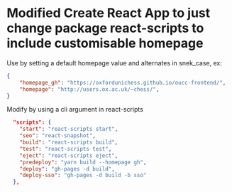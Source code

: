 # Modified Create React App to just change package react-scripts to include customisable homepage

Use by setting a default homepage value and alternates in snek_case, ex:

```json
{
	"homepage_gh": "https://oxfordunichess.github.io/oucc-frontend/",
  	"homepage": "http://users.ox.ac.uk/~chess/",
}
```

Modify by using a cli argument in react-scripts


```json
  "scripts": {
    "start": "react-scripts start",
    "seo": "react-snapshot",
    "build": "react-scripts build",
    "test": "react-scripts test",
    "eject": "react-scripts eject",
    "predeploy": "yarn build --homepage gh",
    "deploy": "gh-pages -d build",
    "deploy-sso": "gh-pages -d build -b sso"
  },
  ```